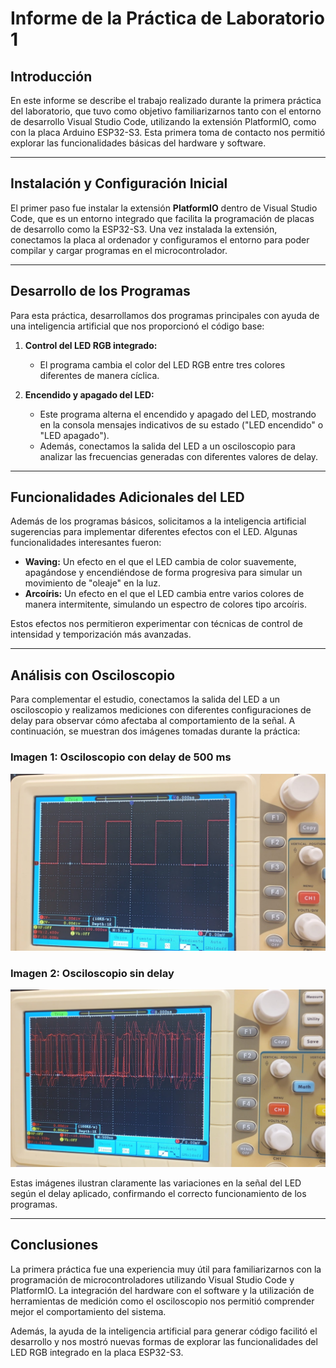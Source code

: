 # Informe de la Práctica de Laboratorio 1

## Introducción

En este informe se describe el trabajo realizado durante la primera práctica del laboratorio, que tuvo como objetivo familiarizarnos tanto con el entorno de desarrollo Visual Studio Code, utilizando la extensión PlatformIO, como con la placa Arduino ESP32-S3. Esta primera toma de contacto nos permitió explorar las funcionalidades básicas del hardware y software.

---

## Instalación y Configuración Inicial

El primer paso fue instalar la extensión **PlatformIO** dentro de Visual Studio Code, que es un entorno integrado que facilita la programación de placas de desarrollo como la ESP32-S3. Una vez instalada la extensión, conectamos la placa al ordenador y configuramos el entorno para poder compilar y cargar programas en el microcontrolador.

---

## Desarrollo de los Programas

Para esta práctica, desarrollamos dos programas principales con ayuda de una inteligencia artificial que nos proporcionó el código base:

1. **Control del LED RGB integrado:**
   - El programa cambia el color del LED RGB entre tres colores diferentes de manera cíclica.
   
2. **Encendido y apagado del LED:**
   - Este programa alterna el encendido y apagado del LED, mostrando en la consola mensajes indicativos de su estado ("LED encendido" o "LED apagado").
   - Además, conectamos la salida del LED a un osciloscopio para analizar las frecuencias generadas con diferentes valores de delay.

---

## Funcionalidades Adicionales del LED

Además de los programas básicos, solicitamos a la inteligencia artificial sugerencias para implementar diferentes efectos con el LED. Algunas funcionalidades interesantes fueron:

- **Waving:** Un efecto en el que el LED cambia de color suavemente, apagándose y encendiéndose de forma progresiva para simular un movimiento de "oleaje" en la luz.
- **Arcoíris:** Un efecto en el que el LED cambia entre varios colores de manera intermitente, simulando un espectro de colores tipo arcoíris.

Estos efectos nos permitieron experimentar con técnicas de control de intensidad y temporización más avanzadas.

---

## Análisis con Osciloscopio

Para complementar el estudio, conectamos la salida del LED a un osciloscopio y realizamos mediciones con diferentes configuraciones de delay para observar cómo afectaba al comportamiento de la señal. A continuación, se muestran dos imágenes tomadas durante la práctica:

### Imagen 1: Osciloscopio con delay de 500 ms  
![Osciloscopio con delay de 500 ms](Imagenes_Practicas/Delay500ms.jpg)

### Imagen 2: Osciloscopio sin delay  
![Osciloscopio sin delay](Imagenes_Practicas/SinDelay.jpg)

Estas imágenes ilustran claramente las variaciones en la señal del LED según el delay aplicado, confirmando el correcto funcionamiento de los programas.

---

## Conclusiones

La primera práctica fue una experiencia muy útil para familiarizarnos con la programación de microcontroladores utilizando Visual Studio Code y PlatformIO. La integración del hardware con el software y la utilización de herramientas de medición como el osciloscopio nos permitió comprender mejor el comportamiento del sistema.

Además, la ayuda de la inteligencia artificial para generar código facilitó el desarrollo y nos mostró nuevas formas de explorar las funcionalidades del LED RGB integrado en la placa ESP32-S3.


